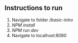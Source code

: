 ## Instructions to run
1. Navigate to folder */basic-intro*
2. *NPM install*
3. *NPM run dev*
4. Navigate to localhost:8080

